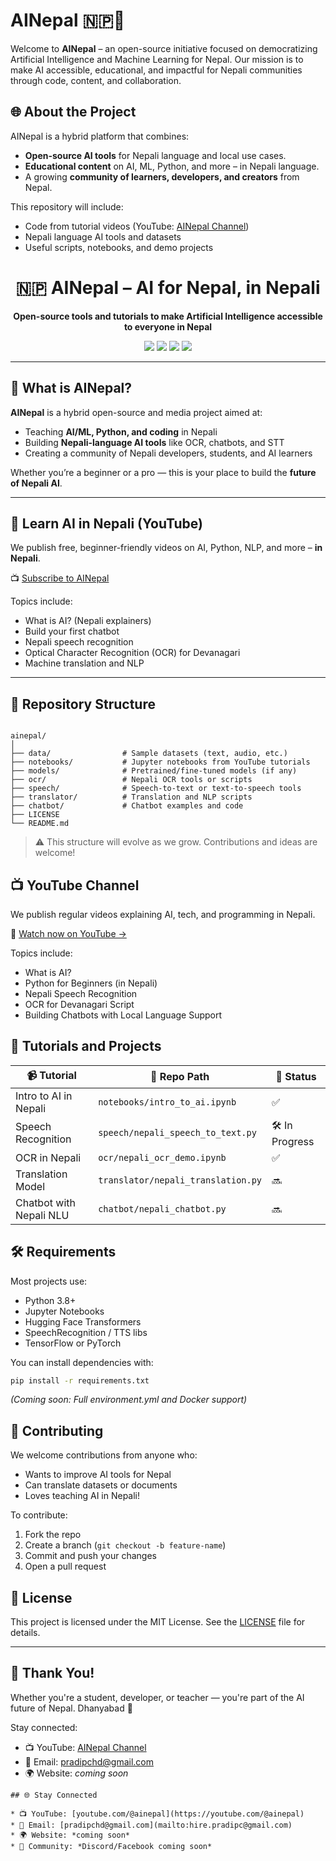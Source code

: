 
# AINepal 🇳🇵🤖

Welcome to **AINepal** – an open-source initiative focused on democratizing Artificial Intelligence and Machine Learning for Nepal. Our mission is to make AI accessible, educational, and impactful for Nepali communities through code, content, and collaboration.

## 🌐 About the Project

AINepal is a hybrid platform that combines:

- **Open-source AI tools** for Nepali language and local use cases.
- **Educational content** on AI, ML, Python, and more – in Nepali language.
- A growing **community of learners, developers, and creators** from Nepal.

This repository will include:
- Code from tutorial videos (YouTube: [AINepal Channel](https://youtube.com/@ainepal))
- Nepali language AI tools and datasets
- Useful scripts, notebooks, and demo projects
<h1 align="center">
  🇳🇵 AINepal – AI for Nepal, in Nepali
</h1>

<p align="center">
  <b>Open-source tools and tutorials to make Artificial Intelligence accessible to everyone in Nepal</b>
</p>

<p align="center">
  <a href="https://youtube.com/@ainepal"><img src="https://img.shields.io/badge/YouTube-AINepal-red?logo=youtube&style=flat-square" /></a>
  <a href="https://github.com/pradipchaudhary/ainepal"><img src="https://img.shields.io/github/stars/pradipchaudhary/ainepal?style=flat-square" /></a>
  <a href="https://github.com/pradipchaudhary/ainepal/issues"><img src="https://img.shields.io/github/issues/pradipchaudhary/ainepal?style=flat-square" /></a>
  <a href="LICENSE"><img src="https://img.shields.io/github/license/pradipchaudhary/ainepal?style=flat-square" /></a>
</p>

---

## 🚀 What is AINepal?

**AINepal** is a hybrid open-source and media project aimed at:
- Teaching **AI/ML, Python, and coding** in Nepali
- Building **Nepali-language AI tools** like OCR, chatbots, and STT
- Creating a community of Nepali developers, students, and AI learners

Whether you’re a beginner or a pro — this is your place to build the **future of Nepali AI**.

---

## 🎥 Learn AI in Nepali (YouTube)

We publish free, beginner-friendly videos on AI, Python, NLP, and more – **in Nepali**.

📺 [Subscribe to AINepal](https://youtube.com/@ainepal)

Topics include:
- What is AI? (Nepali explainers)
- Build your first chatbot
- Nepali speech recognition
- Optical Character Recognition (OCR) for Devanagari
- Machine translation and NLP

---

## 📁 Repository Structure

```

ainepal/
│
├── data/                # Sample datasets (text, audio, etc.)
├── notebooks/           # Jupyter notebooks from YouTube tutorials
├── models/              # Pretrained/fine-tuned models (if any)
├── ocr/                 # Nepali OCR tools or scripts
├── speech/              # Speech-to-text or text-to-speech tools
├── translator/          # Translation and NLP scripts
├── chatbot/             # Chatbot examples and code
├── LICENSE
└── README.md

````

> ⚠️ This structure will evolve as we grow. Contributions and ideas are welcome!

## 📺 YouTube Channel

We publish regular videos explaining AI, tech, and programming in Nepali.

🔗 [Watch now on YouTube →](https://youtube.com/@ainepal)

Topics include:
- What is AI?
- Python for Beginners (in Nepali)
- Nepali Speech Recognition
- OCR for Devanagari Script
- Building Chatbots with Local Language Support

## 🧠 Tutorials and Projects

| 📹 Tutorial | 📁 Repo Path | 🔗 Status |
|------------|--------------|----------|
| Intro to AI in Nepali | `notebooks/intro_to_ai.ipynb` | ✅ |
| Speech Recognition | `speech/nepali_speech_to_text.py` | 🛠️ In Progress |
| OCR in Nepali | `ocr/nepali_ocr_demo.ipynb` | ✅ |
| Translation Model | `translator/nepali_translation.py` | 🔜 |
| Chatbot with Nepali NLU | `chatbot/nepali_chatbot.py` | 🔜 |

## 🛠️ Requirements

Most projects use:

- Python 3.8+
- Jupyter Notebooks
- Hugging Face Transformers
- SpeechRecognition / TTS libs
- TensorFlow or PyTorch

You can install dependencies with:

```bash
pip install -r requirements.txt
````

*(Coming soon: Full environment.yml and Docker support)*

## 🤝 Contributing

We welcome contributions from anyone who:

* Wants to improve AI tools for Nepal
* Can translate datasets or documents
* Loves teaching AI in Nepali!

To contribute:

1. Fork the repo
2. Create a branch (`git checkout -b feature-name`)
3. Commit and push your changes
4. Open a pull request

## 📄 License

This project is licensed under the MIT License. See the [LICENSE](./LICENSE) file for details.

---

## 🙏 Thank You!

Whether you're a student, developer, or teacher — you're part of the AI future of Nepal. Dhanyabad 🙏

Stay connected:

* 📺 YouTube: [AINepal Channel](https://youtube.com/@ainepal)
* 📧 Email: [pradipchd@gmail.com](mailto:pradipchd@gmail.com)
* 🌍 Website: *coming soon*

```
## 🌐 Stay Connected

* 📺 YouTube: [youtube.com/@ainepal](https://youtube.com/@ainepal)
* 📧 Email: [pradipchd@gmail.com](mailto:hire.pradipc@gmail.com)
* 🌍 Website: *coming soon*
* 💬 Community: *Discord/Facebook coming soon*

